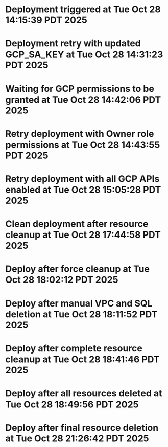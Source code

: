 # Deployment triggered at Tue Oct 28 14:15:39 PDT 2025
# Deployment retry with updated GCP_SA_KEY at Tue Oct 28 14:31:23 PDT 2025
# Waiting for GCP permissions to be granted at Tue Oct 28 14:42:06 PDT 2025
# Retry deployment with Owner role permissions at Tue Oct 28 14:43:55 PDT 2025
# Retry deployment with all GCP APIs enabled at Tue Oct 28 15:05:28 PDT 2025
# Clean deployment after resource cleanup at Tue Oct 28 17:44:58 PDT 2025
# Deploy after force cleanup at Tue Oct 28 18:02:12 PDT 2025
# Deploy after manual VPC and SQL deletion at Tue Oct 28 18:11:52 PDT 2025
# Deploy after complete resource cleanup at Tue Oct 28 18:41:46 PDT 2025
# Deploy after all resources deleted at Tue Oct 28 18:49:56 PDT 2025
# Deploy after final resource deletion at Tue Oct 28 21:26:42 PDT 2025
